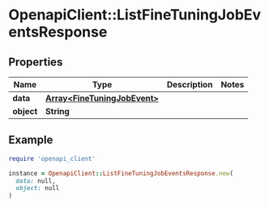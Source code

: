 # OpenapiClient::ListFineTuningJobEventsResponse

## Properties

| Name | Type | Description | Notes |
| ---- | ---- | ----------- | ----- |
| **data** | [**Array&lt;FineTuningJobEvent&gt;**](FineTuningJobEvent.md) |  |  |
| **object** | **String** |  |  |

## Example

```ruby
require 'openapi_client'

instance = OpenapiClient::ListFineTuningJobEventsResponse.new(
  data: null,
  object: null
)
```

